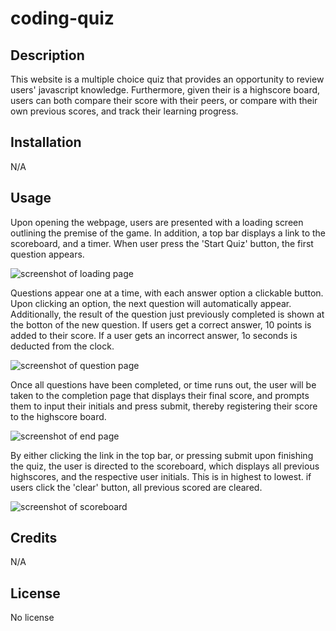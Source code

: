 # coding-quiz

## Description
This website is a multiple choice quiz that provides an opportunity to review users' javascript knowledge. Furthermore, given their is a highscore board, users can both compare their score with their peers, or compare with their own previous scores, and track their learning progress. 

## Installation
N/A

## Usage 
Upon opening the webpage, users are presented with a loading screen outlining the premise of the game. In addition, a top bar displays a link to the scoreboard, and a timer. When user press the 'Start Quiz' button, the first question appears. 

![screenshot of loading page]()

Questions appear one at a time, with each answer option a clickable button. Upon clicking an option, the next question will automatically appear. Additionally, the result of the question just previously completed is shown at the botton of the new question. If users get a correct answer, 10 points is added to their score. If a user gets an incorrect answer, 1o seconds is deducted from the clock. 

![screenshot of question page]()

Once all questions have been completed, or time runs out, the user will be taken to the completion page that displays their final score, and prompts them to input their initials and press submit, thereby registering their score to the highscore board.

![screenshot of end page]()

By either clicking the link in the top bar, or pressing submit upon finishing the quiz, the user is directed to the scoreboard, which displays all previous highscores, and the respective user initials. This is in highest to lowest. if users click the 'clear' button, all previous scored are cleared.

![screenshot of scoreboard]()


## Credits
N/A

## License
No license

